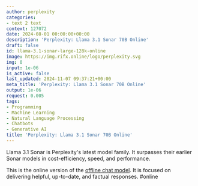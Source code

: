 ```yaml
---
author: perplexity
categories:
- text 2 text
context: 127072
date: 2024-08-01 00:00:00+00:00
description: 'Perplexity: Llama 3.1 Sonar 70B Online'
draft: false
id: llama-3.1-sonar-large-128k-online
image: https://img.rifx.online/logo/perplexity.svg
img: 0
input: 1e-06
is_active: false
last_updated: 2024-11-07 09:37:21+00:00
meta_title: 'Perplexity: Llama 3.1 Sonar 70B Online'
output: 1e-06
request: 0.005
tags:
- Programming
- Machine Learning
- Natural Language Processing
- Chatbots
- Generative AI
title: 'Perplexity: Llama 3.1 Sonar 70B Online'
---
```




Llama 3.1 Sonar is Perplexity's latest model family. It surpasses their earlier Sonar models in cost-efficiency, speed, and performance.

This is the online version of the [offline chat model](/perplexity/llama-3.1-sonar-large-128k-chat). It is focused on delivering helpful, up-to-date, and factual responses. #online

